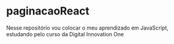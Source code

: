 # paginacaoReact

Nesse repositório vou colocar o meu aprendizado em JavaScript, estudando pelo curso da Digital Innovation One 
